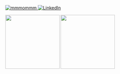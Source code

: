 <p>
  <a href="https://github.com/mmmommm/mmmommm/">
    <img src="https://komarev.com/ghpvc/?username=mmmommm" alt="mmmommm">
  </a>
  <a href="https://www.linkedin.com/in/kise-ryota-361384226/">
    <img src="https://img.shields.io/badge/LinkedIn--_.svg?style=social&logo=linkedin" alt="LinkedIn">
  </a>
</p>
<p>
  <a href="https://github.com/anuraghazra/github-readme-stats">
    <img align="left" height="170px" src="https://github-readme-stats.vercel.app/api?username=mmmommm&show_icons=true&theme=dark&count_private=true">
  </a>
  
  <a href="https://github.com/anuraghazra/github-readme-stats">
    <img align="left" height="170px" src="https://github-readme-stats.vercel.app/api/top-langs/?username=mmmommm&layout=compact&theme=dark">
  </a>
</p>
